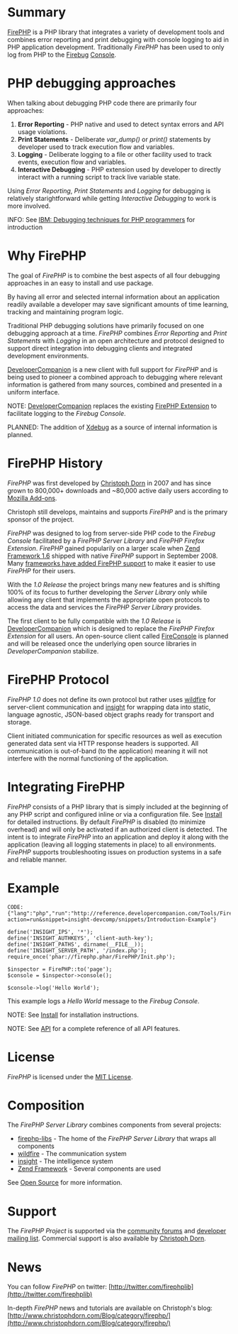 
Summary
=======

[FirePHP][1] is a PHP library that integrates a variety of development tools
and combines error reporting and print debugging with console logging to aid in PHP application development.
Traditionally *FirePHP* has been used to only log from PHP to the [Firebug][2] [Console][3].

[1]: http://www.firephp.org/
[2]: http://getfirebug.com/
[3]: http://getfirebug.com/commandline


PHP debugging approaches
========================

When talking about debugging PHP code there are primarily four approaches:

  1. **Error Reporting** - PHP native and used to detect syntax errors and API usage violations.
  2. **Print Statements** - Deliberate *var_dump()* or *print()* statements by developer used to track execution flow and variables.
  3. **Logging** - Deliberate logging to a file or other facility used to track events, execution flow and variables.
  4. **Interactive Debugging** - PHP extension used by developer to directly interact with a running script to track live variable state.

Using *Error Reporting*, *Print Statements* and *Logging* for debugging is relatively starightforward
while getting *Interactive Debugging* to work is more involved.

INFO: See [IBM: Debugging techniques for PHP programmers](http://www.ibm.com/developerworks/library/os-debug/) for introduction


Why FirePHP
===========

The goal of *FirePHP* is to combine the best aspects of all four debugging approaches in an easy to install and use package.
    
By having all error and selected internal information about an application readily available a developer may save significant
amounts of time learning, tracking and maintaining program logic.

Traditional PHP debugging solutions have primarily focused on one debugging approach at a time. *FirePHP* combines
*Error Reporting* and *Print Statements* with *Logging* in an open architecture and protocol designed to
support direct integration into debugging clients and integrated development environments.

[DeveloperCompanion](http://www.developercompanion.com/) is a new client with full support for *FirePHP* and is being used
to pioneer a combined approach to debugging where relevant information is gathered from many sources, combined and presented in a uniform interface.
    
NOTE: [DeveloperCompanion](http://www.developercompanion.com/) replaces the existing [FirePHP Extension](https://addons.mozilla.org/en-US/firefox/addon/6149/) to facilitate logging to the *Firebug Console*.

PLANNED: The addition of [Xdebug](http://xdebug.org/) as a source of internal information is planned.


FirePHP History
===============

*FirePHP* was first developed by [Christoph Dorn](http://www.christophdorn.com/) in 2007 and has since grown to 800,000+ downloads
and ~80,000 active daily users according to [Mozilla Add-ons](https://addons.mozilla.org/en-US/firefox/addon/6149/).

Christoph still develops, maintains and supports *FirePHP* and is the primary sponsor of the project.
    
*FirePHP* was designed to log from server-side PHP code to the *Firebug Console* facilitated by
a *FirePHP Server Library* and *FirePHP Firefox Extension*. *FirePHP* gained popularily on a larger scale
when [Zend Framework 1.6](http://framework.zend.com/) shipped with native *FirePHP* support in September 2008.
Many [frameworks have added FirePHP support](http://www.firephp.org/Wiki/Libraries/FirePHPCore) to make it easier to use *FirePHP* for their users.

With the *1.0 Release* the project brings many new features and is shifting 100% of its focus to further developing the *Server Library* only while allowing
any client that implements the appropriate open protocols to access the data and services the *FirePHP Server Library* provides.

The first client to be fully compatible with the *1.0 Release* is [DeveloperCompanion](http://www.developercompanion.com/) which
is designed to replace the *FirePHP Firefox Extension* for all users. An open-source client called [FireConsole](http://www.fireconsole.org/) is planned
and will be released once the underlying open source libraries in *DeveloperCompanion* stabilize.


FirePHP Protocol
================
    
*FirePHP 1.0* does not define its own protocol but rather uses [wildfire](http://github.com/cadorn/wildfire) for server-client communication and
[insight](http://github.com/cadorn/insight) for wrapping data into static, language agnostic, JSON-based object graphs ready for transport and storage.

Client initiated communication for specific resources as well as execution generated data sent via HTTP response headers
is supported. All communication is out-of-band (to the application) meaning it will not interfere with the normal functioning of the application.


Integrating FirePHP
===================
    
*FirePHP* consists of a PHP library that is simply included at the beginning of any PHP script and
configured inline or via a configuration file.
See [Install](Install.md) for detailed instructions. By default *FirePHP* is disabled (to minimize overhead)
and will only be activated if an authorized client is detected. The intent is to integrate *FirePHP* into an application
and deploy it along with the application (leaving all logging statements in place) to all environments. *FirePHP*
supports troubleshooting issues on production systems in a safe and reliable manner.


Example
=======

    CODE: {"lang":"php","run":"http://reference.developercompanion.com/Tools/FirePHPCompanion/Run/Examples/TestRunner/?action=run&snippet=insight-devcomp/snippets/Introduction-Example"}    
    
    define('INSIGHT_IPS', '*');
    define('INSIGHT_AUTHKEYS', 'client-auth-key');
    define('INSIGHT_PATHS', dirname(__FILE__));
    define('INSIGHT_SERVER_PATH', '/index.php');
    require_once('phar://firephp.phar/FirePHP/Init.php');
    
    $inspector = FirePHP::to('page');
    $console = $inspector->console();
    
    $console->log('Hello World');

This example logs a *Hello World* message to the *Firebug Console*.

NOTE: See [Install](Install.md) for installation instructions.

NOTE: See [API](API.md) for a complete reference of all API features.


License
=======
    
*FirePHP* is licensed under the [MIT License](http://github.com/cadorn/firephp-libs/blob/master/programs/standalone/LICENSE).


Composition
===========

The *FirePHP Server Library* combines components from several projects:

  * [firephp-libs](http://github.com/cadorn/firephp-libs) - The home of the <i>FirePHP Server Library</i> that wraps all components
  * [wildfire](http://github.com/cadorn/wildfire) - The communication system
  * [insight](http://github.com/cadorn/insight) - The intelligence system
  * [Zend Framework](http://framework.zend.com/) - Several components are used

See [Open Source](OpenSource.md) for more information.


Support
=======

The *FirePHP Project* is supported via the [community forums](http://forum.firephp.org/) and
[developer mailing list](http://groups.google.com/group/firephp-dev).
Commercial support is also available by [Christoph Dorn](http://www.christophdorn.com/).


News
====

You can follow *FirePHP* on twitter: [http://twitter.com/firephplib](http://twitter.com/firephplib)

In-depth *FirePHP* news and tutorials are available on Christoph's blog:
[http://www.christophdorn.com/Blog/category/firephp/](http://www.christophdorn.com/Blog/category/firephp/)

